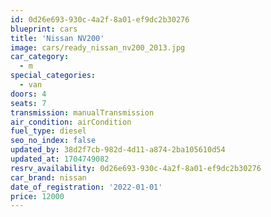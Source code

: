 ```yaml
---
id: 0d26e693-930c-4a2f-8a01-ef9dc2b30276
blueprint: cars
title: 'Nissan NV200'
image: cars/ready_nissan_nv200_2013.jpg
car_category:
  - m
special_categories:
  - van
doors: 4
seats: 7
transmission: manualTransmission
air_condition: airCondition
fuel_type: diesel
seo_no_index: false
updated_by: 38d2f7cb-982d-4d11-a874-2ba105610d54
updated_at: 1704749082
resrv_availability: 0d26e693-930c-4a2f-8a01-ef9dc2b30276
car_brand: nissan
date_of_registration: '2022-01-01'
price: 12000
---
```

